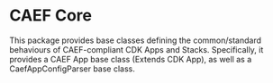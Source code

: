 # CAEF Core

This package provides base classes defining the common/standard behaviours of CAEF-compliant CDK Apps and Stacks. Specifically, it provides a CAEF App base class (Extends CDK App), as well as a CaefAppConfigParser base class.
